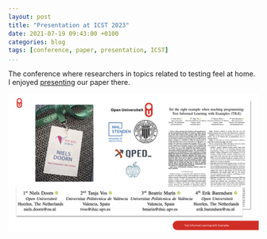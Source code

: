 ```yaml
---
layout: post
title: "Presentation at ICST 2023"
date: 2021-07-19 09:43:00 +0100
categories: blog
tags: [conference, paper, presentation, ICST]
...
```


The conference where researchers in topics related to testing feel at home.
I enjoyed [presenting](ICST2023-TILE_presentation.pdf) our paper there.

![ICST Paper](ICST2023Slide.png "Slide of my ICST presentation")